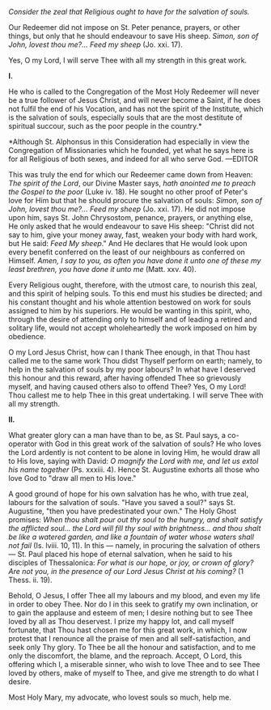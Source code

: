 
*Consider the zeal that Religious ought to have for the salvation of souls.*

Our Redeemer did not impose on St. Peter penance, prayers, or other things, but only that he should endeavour to save His sheep. *Simon, son of John, lovest thou me?... Feed my sheep* (Jo. xxi. 17).

Yes, O my Lord, I will serve Thee with all my strength in this great work.

**I\.**

He who is called to the Congregation of the Most Holy Redeemer will never be a true follower of Jesus Christ, and will never become a Saint, if he does not fulfil the end of his Vocation, and has not the spirit of the Institute, which is the salvation of souls, especially souls that are the most destitute of spiritual succour, such as the poor people in the country.\*

\*Although St. Alphonsus in this Consideration had especially in view the Congregation of Missionaries which he founded, yet what he says here is for all Religious of both sexes, and indeed for all who serve God. —EDITOR

This was truly the end for which our Redeemer came down from Heaven: *The spirit of the Lord*, our Divine Master says, *hath anointed me to preach the Gospel to the poor* (Luke iv. 18). He sought no other proof of Peter\'s love for Him but that he should procure the salvation of souls: *Simon, son of John, lovest thou me?... Feed my sheep* (Jo. xxi. 17). He did not impose upon him, says St. John Chrysostom, penance, prayers, or anything else, He only asked that he would endeavour to save His sheep: \"Christ did not say to him, give your money away, fast, weaken your body with hard work, but He said: *Feed My sheep*.\" And He declares that He would look upon every benefit conferred on the least of our neighbours as conferred on Himself. *Amen, I say to you, as often you have done it unto one of these my least brethren, you have done it unto me* (Matt. xxv. 40).

Every Religious ought, therefore, with the utmost care, to nourish this zeal, and this spirit of helping souls. To this end must his studies be directed; and his constant thought and his whole attention bestowed on work for souls assigned to him by his superiors. He would be wanting in this spirit, who, through the desire of attending only to himself and of leading a retired and solitary life, would not accept wholeheartedly the work imposed on him by obedience.

O my Lord Jesus Christ, how can I thank Thee enough, in that Thou hast called me to the same work Thou didst Thyself perform on earth; namely, to help in the salvation of souls by my poor labours? In what have I deserved this honour and this reward, after having offended Thee so grievously myself, and having caused others also to offend Thee? Yes, O my Lord! Thou callest me to help Thee in this great undertaking. I will serve Thee with all my strength.

**II\.**

What greater glory can a man have than to be, as St. Paul says, a co-operator with God in this great work of the salvation of souls? He who loves the Lord ardently is not content to be alone in loving Him, he would draw all to His love, saying with David: *O magnify the Lord with me, and let us extol his name together* (Ps. xxxiii. 4). Hence St. Augustine exhorts all those who love God to \"draw all men to His love.\"

A good ground of hope for his own salvation has he who, with true zeal, labours for the salvation of souls. \"Have you saved a soul?\" says St. Augustine, \"then you have predestinated your own.\" The Holy Ghost promises: *When thou shalt pour out thy soul to the hungry, and shalt satisfy the afflicted soul... the Lord will fill thy soul with brightness... and thou shalt be like a watered garden, and like a fountain of water whose waters shall not fail* (Is. lviii. 10, 11). In this — namely, in procuring the salvation of others — St. Paul placed his hope of eternal salvation, when he said to his disciples of Thessalonica: *For what is our hope, or joy, or crown of glory? Are not you, in the presence of our Lord Jesus Christ at his coming?* (1 Thess. ii. 19).

Behold, O Jesus, I offer Thee all my labours and my blood, and even my life in order to obey Thee. Nor do I in this seek to gratify my own inclination, or to gain the applause and esteem of men; I desire nothing but to see Thee loved by all as Thou deservest. I prize my happy lot, and call myself fortunate, that Thou hast chosen me for this great work, in which, I now protest that I renounce all the praise of men and all self-satisfaction, and seek only Thy glory. To Thee be all the honour and satisfaction, and to me only the discomfort, the blame, and the reproach. Accept, O Lord, this offering which I, a miserable sinner, who wish to love Thee and to see Thee loved by others, make of myself to Thee, and give me strength to do what I desire.

Most Holy Mary, my advocate, who lovest souls so much, help me.

